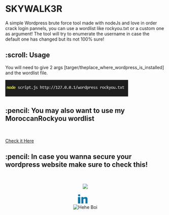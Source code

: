 # SKYWALK3R
A simple Wordpress brute force tool
made with nodeJs and love in order crack login pannels, you can use a wordlist like rockyou.txt or a custom one as argument!
The tool will try to enumerate the username in case the default one has changed but its not 100% sure!

<h2 id="credits"> :scroll: Usage</h2>

You will need to give 2 args [targer/theplace_where_wordpress_is_installed] and the wordlist file.

![usage](https://raw.githubusercontent.com/Edd13Mora/SKYWALK3R/main/usage.png?token=GHSAT0AAAAAABO4PQAPQEBQEFEDEWYZMMOGYQD7D2A)

<h2 id="about-the-project"> :pencil: You may also want to use my MoroccanRockyou wordlist</h2> </br>

[Check it Here](https://github.com/Edd13Mora/MoroccanRockyou)

<h2 id="about-the-project"> :pencil: In case you wanna secure your wordpress website make sure to check this!</h2> </br>
<p align="center">
  <img src="https://media-exp1.licdn.com/dms/image/C4D22AQHAv8CbE1HaNQ/feedshare-shrink_1280/0/1642752919715?e=1646870400&v=beta&t=wpPbRKqExeJhLRJKl3Z7MHquMMdXLAjkS3wMJijrUdQ"/>
</p>

<p align="center">
  <a rel="nofollow noopener noreferrer" target="_blank" href="https://fr.linkedin.com/in/fahd-abida-637016207">
  <img src="https://raw.githubusercontent.com/TanZng/TanZng/master/assets/linkedin.png" width="30px" alt="LinkedIn"></a>
  &nbsp; 
  &nbsp;
  </br>
  <img src="https://media3.giphy.com/media/ORjfgiG9ZtxcQQwZzv/giphy.gif?cid=790b761134cd47ea62be09fae79a1b5265c38917777e0e5c&rid=giphy.gif&ct=gA" alt="Hehe Boi"/>
</p> 




